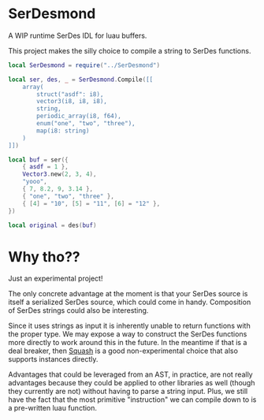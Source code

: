 # SerDesmond

A WIP runtime SerDes IDL for luau buffers.

This project makes the silly choice to compile a string to SerDes functions. 

```lua
local SerDesmond = require("../SerDesmond")

local ser, des, _ = SerDesmond.Compile([[
	array(
		struct("asdf": i8),
		vector3(i8, i8, i8),
		string,
		periodic_array(i8, f64),
		enum("one", "two", "three"),
		map(i8: string)
	)
]])

local buf = ser({
	{ asdf = 1 },
	Vector3.new(2, 3, 4),
	"yooo",
	{ 7, 8.2, 9, 3.14 },
	{ "one", "two", "three" },
	{ [4] = "10", [5] = "11", [6] = "12" },
})

local original = des(buf)
```

# Why tho??

Just an experimental project!

The only concrete advantage at the moment is that your SerDes source is itself a serialized SerDes source, which could come in handy. Composition of SerDes strings could also be interesting.

Since it uses strings as input it is inherently unable to return functions with the proper type. We may expose a way to construct the SerDes functions more directly to work around this in the future. In the meantime if that is a deal breaker, then [Squash](https://github.com/Data-Oriented-House/Squash) is a good non-experimental choice that also supports instances directly.

Advantages that could be leveraged from an AST, in practice, are not really advantages because they could be applied to other libraries as well (though they currently are not) without having to parse a string input. Plus, we still have the fact that the most primitive "instruction" we can compile down to is a pre-written luau function.

